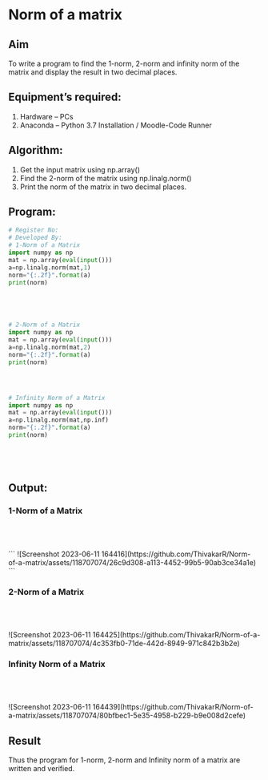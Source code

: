# Norm of a matrix
## Aim
To write a program to find the 1-norm, 2-norm and infinity norm of the matrix and display the result in two decimal places.
## Equipment’s required:
1.	Hardware – PCs
2.	Anaconda – Python 3.7 Installation / Moodle-Code Runner
## Algorithm:
1. Get the input matrix using np.array()   
2. Find the 2-norm of the matrix using np.linalg.norm()
3. Print the norm of the matrix in two decimal places.
## Program:
```Python
# Register No:
# Developed By:
# 1-Norm of a Matrix
import numpy as np
mat = np.array(eval(input()))
a=np.linalg.norm(mat,1)
norm="{:.2f}".format(a)
print(norm)





# 2-Norm of a Matrix
import numpy as np
mat = np.array(eval(input()))
a=np.linalg.norm(mat,2)
norm="{:.2f}".format(a)
print(norm)




# Infinity Norm of a Matrix
import numpy as np
mat = np.array(eval(input()))
a=np.linalg.norm(mat,np.inf)
norm="{:.2f}".format(a)
print(norm)






```
## Output:
### 1-Norm of a Matrix
<br>
<br>
<br>
```
![Screenshot 2023-06-11 164416](https://github.com/ThivakarR/Norm-of-a-matrix/assets/118707074/26c9d308-a113-4452-99b5-90ab3ce34a1e)
```

### 2-Norm of a Matrix
<br>
<br>
<br>
![Screenshot 2023-06-11 164425](https://github.com/ThivakarR/Norm-of-a-matrix/assets/118707074/4c353fb0-71de-442d-8949-971c842b3b2e)

### Infinity Norm of a Matrix
<br>
<br>
<br>
![Screenshot 2023-06-11 164439](https://github.com/ThivakarR/Norm-of-a-matrix/assets/118707074/80bfbec1-5e35-4958-b229-b9e008d2cefe)

## Result
Thus the program for 1-norm, 2-norm and Infinity norm of a matrix are written and verified.
